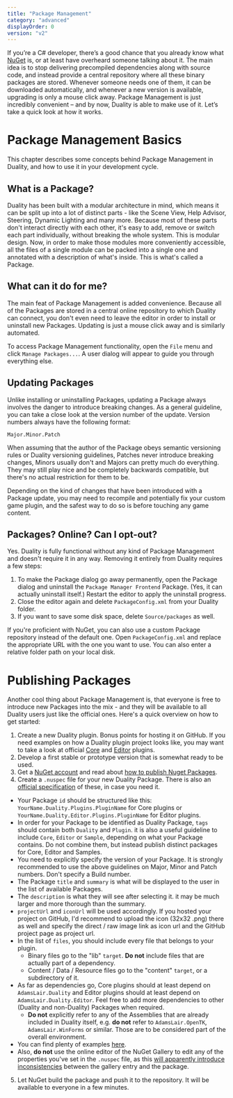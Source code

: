 ```yaml
---
title: "Package Management"
category: "advanced"
displayOrder: 0
version: "v2"
---
```


If you’re a C# developer, there’s a good chance that you already know what [NuGet](https://www.nuget.org/) is, or at least have overheard someone talking about it. The main idea is to stop delivering precompiled dependencies along with source code, and instead provide a central repository where all these binary packages are stored. Whenever someone needs one of them, it can be downloaded automatically, and whenever a new version is available, upgrading is only a mouse click away. Package Management is just incredibly convenient – and by now, Duality is able to make use of it. Let’s take a quick look at how it works.

# Package Management Basics

This chapter describes some concepts behind Package Management in Duality, and how to use it in your development cycle.

## What is a Package?

Duality has been built with a modular architecture in mind, which means it can be split up into a lot of distinct parts - like the Scene View, Help Advisor, Steering, Dynamic Lighting and many more. Because most of these parts don't interact directly with each other, it's easy to add, remove or switch each part individually, without breaking the whole system. This is modular design. Now, in order to make those modules more conveniently accessible, all the files of a single module can be packed into a single one and annotated with a description of what's inside. This is what's called a Package.

## What can it do for me?

The main feat of Package Management is added convenience. Because all of the Packages are stored in a central online repository to which Duality can connect, you don't even need to leave the editor in order to install or uninstall new Packages. Updating is just a mouse click away and is similarly automated. 

To access Package Management functionality, open the `File` menu and click `Manage Packages...`. A user dialog will appear to guide you through everything else.

## Updating Packages

Unlike installing or uninstalling Packages, updating a Package always involves the danger to introduce breaking changes. As a general guideline, you can take a close look at the version number of the update. Version numbers always have the following format:

```
Major.Minor.Patch
```

When assuming that the author of the Package obeys semantic versioning rules or Duality versioning guidelines, Patches never introduce breaking changes, Minors usually don't and Majors can pretty much do everything. They may still play nice and be completely backwards compatible, but there's no actual restriction for them to be.

Depending on the kind of changes that have been introduced with a Package update, you may need to recompile and potentially fix your custom game plugin, and the safest way to do so is before touching any game content.

## Packages? Online? Can I opt-out?

Yes. Duality is fully functional without any kind of Package Management and doesn't require it in any way. Removing it entirely from Duality requires a few steps:

1. To make the Package dialog go away permanently, open the Package dialog and uninstall the `Package Manager Frontend` Package. (Yes, it can actually uninstall itself.) Restart the editor to apply the uninstall progress.
2. Close the editor again and delete `PackageConfig.xml` from your Duality folder.
3. If you want to save some disk space, delete `Source/packages` as well. 

If you're proficient with NuGet, you can also use a custom Package repository instead of the default one. Open 
`PackageConfig.xml` and replace the appropriate URL with the one you want to use. You can also enter a relative folder path on your local disk.

# Publishing Packages

Another cool thing about Package Management is, that everyone is free to introduce new Packages into the mix - and they will be available to all Duality users just like the official ones. Here's a quick overview on how to get started:

1. Create a new Duality plugin. Bonus points for hosting it on GitHub. If you need examples on how a Duality plugin project looks like, you may want to take a look at official [Core](https://github.com/AdamsLair/duality/tree/master/Source/Plugins) and [Editor](https://github.com/AdamsLair/duality/tree/master/Source/Plugins/EditorModules) plugins.
2. Develop a first stable or prototype version that is somewhat ready to be used.
3. Get a [NuGet account](https://www.nuget.org/) and read about [how to publish Nuget Packages](http://docs.nuget.org/docs/creating-packages/creating-and-publishing-a-package).
4. Create a `.nuspec` file for your new Duality Package. There is also an [official specification](http://docs.nuget.org/docs/reference/nuspec-reference) of these, in case you need it.
  - Your Package `id` should be structured like this: `YourName.Duality.Plugins.PluginName` for Core plugins or `YourName.Duality.Editor.Plugins.PluginName` for Editor plugins.
  - In order for your Package to be identified as Duality Package, `tags` should contain both `Duality` and `Plugin`. it is also a useful guideline to include `Core`, `Editor` or `Sample`, depending on what your Package contains. Do not combine them, but instead publish distinct packages for Core, Editor and Samples.
  - You need to explicitly specify the version of your Package. It is strongly recommended to use the above guidelines on Major, Minor and Patch numbers. Don't specify a Build number.
  - The Package `title` and `summary` is what will be displayed to the user in the list of available Packages.
  - The `description` is what they will see after selecting it. it may be much larger and more thorough than the summary.
  - `projectUrl` and `iconUrl` will be used accordingly. If you hosted your project on GitHub, I'd recommend to upload the icon (32x32 .png) there as well and specify the direct / raw image link as icon url and the GitHub project page as project url.
  - In the list of `files`, you should include every file that belongs to your plugin.
    - Binary files go to the "lib" `target`. **Do not** include files that are actually part of a dependency.
    - Content / Data / Resource files go to the "content" `target`, or a subdirectory of it.
  - As far as dependencies go, Core plugins should at least depend on `AdamsLair.Duality` and Editor plugins should at least depend on `AdamsLair.Duality.Editor`. Feel free to add more dependencies to other (Duality and non-Duality) Packages when required.
    - **Do not** explicitly refer to any of the Assemblies that are already included in Duality itself, e.g. **do not** refer to `AdamsLair.OpenTK`, `AdamsLair.WinForms` or similar. Those are to be considered part of the overall environment.
  - You can find plenty of examples [here](https://github.com/AdamsLair/duality/tree/master/Build/NuGetPackageSpecs).
  - Also, **do not** use the online editor of the NuGet Gallery to edit any of the properties you've set in the `.nuspec` file, as this [will apparently introduce inconsistencies](https://github.com/AdamsLair/duality/discussions/viewtopic.php?p=5003#p5003) between the gallery entry and the package.
5. Let NuGet build the package and push it to the repository. It will be available to everyone in a few minutes.